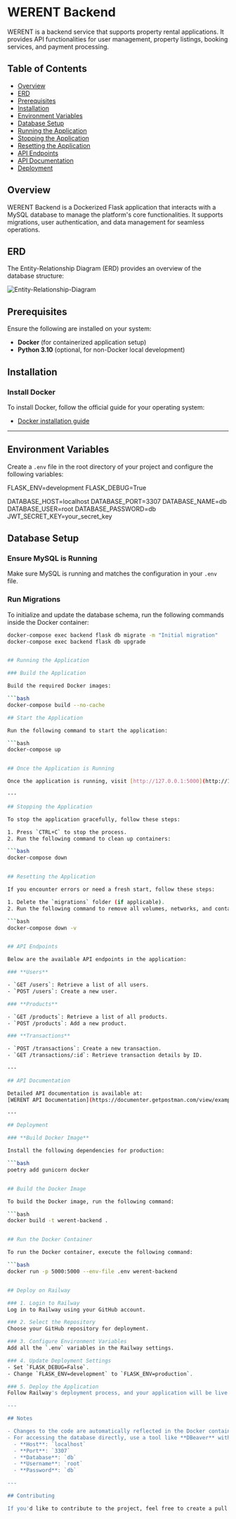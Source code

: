 # WERENT Backend

WERENT is a backend service that supports property rental applications. It provides API functionalities for user management, property listings, booking services, and payment processing.

## Table of Contents

-   [Overview](#overview)
-   [ERD](#erd)
-   [Prerequisites](#prerequisites)
-   [Installation](#installation)
-   [Environment Variables](#environment-variables)
-   [Database Setup](#database-setup)
-   [Running the Application](#running-the-application)
-   [Stopping the Application](#stopping-the-application)
-   [Resetting the Application](#resetting-the-application)
-   [API Endpoints](#api-endpoints)
-   [API Documentation](#api-documentation)
-   [Deployment](#deployment)

## Overview

WERENT Backend is a Dockerized Flask application that interacts with a MySQL database to manage the platform's core functionalities. It supports migrations, user authentication, and data management for seamless operations.

## ERD

The Entity-Relationship Diagram (ERD) provides an overview of the database structure:

![Entity-Relationship-Diagram](./ERD.drawio.png)

## Prerequisites

Ensure the following are installed on your system:

-   **Docker** (for containerized application setup)
-   **Python 3.10** (optional, for non-Docker local development)

## Installation

### Install Docker

To install Docker, follow the official guide for your operating system:

-   [Docker installation guide](https://docs.docker.com/get-docker/)

---

## Environment Variables

Create a `.env` file in the root directory of your project and configure the following variables:

FLASK_ENV=development
FLASK_DEBUG=True

DATABASE_HOST=localhost
DATABASE_PORT=3307
DATABASE_NAME=db
DATABASE_USER=root
DATABASE_PASSWORD=db
JWT_SECRET_KEY=your_secret_key

## Database Setup

### Ensure MySQL is Running

Make sure MySQL is running and matches the configuration in your `.env` file.

### Run Migrations

To initialize and update the database schema, run the following commands inside the Docker container:

````bash
docker-compose exec backend flask db migrate -m "Initial migration"
docker-compose exec backend flask db upgrade


## Running the Application

### Build the Application

Build the required Docker images:

```bash
docker-compose build --no-cache

## Start the Application

Run the following command to start the application:

```bash
docker-compose up


## Once the Application is Running

Once the application is running, visit [http://127.0.0.1:5000](http://127.0.0.1:5000).

---

## Stopping the Application

To stop the application gracefully, follow these steps:

1. Press `CTRL+C` to stop the process.
2. Run the following command to clean up containers:

```bash
docker-compose down


## Resetting the Application

If you encounter errors or need a fresh start, follow these steps:

1. Delete the `migrations` folder (if applicable).
2. Run the following command to remove all volumes, networks, and containers:

```bash
docker-compose down -v


## API Endpoints

Below are the available API endpoints in the application:

### **Users**

- `GET /users`: Retrieve a list of all users.
- `POST /users`: Create a new user.

### **Products**

- `GET /products`: Retrieve a list of all products.
- `POST /products`: Add a new product.

### **Transactions**

- `POST /transactions`: Create a new transaction.
- `GET /transactions/:id`: Retrieve transaction details by ID.

---

## API Documentation

Detailed API documentation is available at:
[WERENT API Documentation](https://documenter.getpostman.com/view/example)

---

## Deployment

### **Build Docker Image**

Install the following dependencies for production:

```bash
poetry add gunicorn docker


## Build the Docker Image

To build the Docker image, run the following command:

```bash
docker build -t werent-backend .


## Run the Docker Container

To run the Docker container, execute the following command:

```bash
docker run -p 5000:5000 --env-file .env werent-backend


## Deploy on Railway

### 1. Login to Railway
Log in to Railway using your GitHub account.

### 2. Select the Repository
Choose your GitHub repository for deployment.

### 3. Configure Environment Variables
Add all the `.env` variables in the Railway settings.

### 4. Update Deployment Settings
- Set `FLASK_DEBUG=False`.
- Change `FLASK_ENV=development` to `FLASK_ENV=production`.

### 5. Deploy the Application
Follow Railway's deployment process, and your application will be live.

---

## Notes

- Changes to the code are automatically reflected in the Docker container if the app is running.
- For accessing the database directly, use a tool like **DBeaver** with the following connection details:
  - **Host**: `localhost`
  - **Port**: `3307`
  - **Database**: `db`
  - **Username**: `root`
  - **Password**: `db`

---

## Contributing

If you'd like to contribute to the project, feel free to create a pull request. For major changes, open an issue first to discuss your proposed updates.


````
